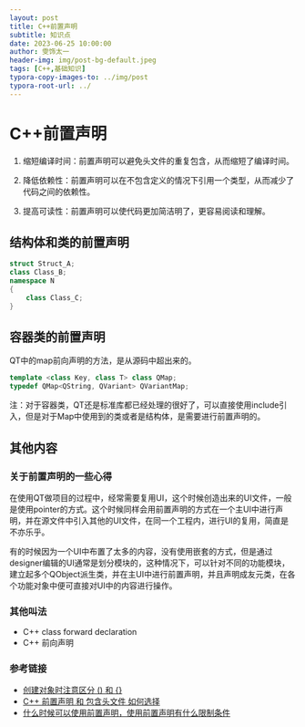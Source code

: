 ```yaml
---
layout: post
title: C++前置声明
subtitle: 知识点
date: 2023-06-25 10:00:00
author: 雯饰太一
header-img: img/post-bg-default.jpeg
tags: [C++,基础知识]
typora-copy-images-to: ../img/post
typora-root-url: ../
---
```


# C++前置声明

1. 缩短编译时间：前置声明可以避免头文件的重复包含，从而缩短了编译时间。

2. 降低依赖性：前置声明可以在不包含定义的情况下引用一个类型，从而减少了代码之间的依赖性。

3. 提高可读性：前置声明可以使代码更加简洁明了，更容易阅读和理解。

## 结构体和类的前置声明

```cpp
struct Struct_A;
class Class_B;
namespace N
{
    class Class_C;
}
```

## 容器类的前置声明

QT中的map前向声明的方法，是从源码中超出来的。

```cpp
template <class Key, class T> class QMap;
typedef QMap<QString, QVariant> QVariantMap;
```

注：对于容器类，QT还是标准库都已经处理的很好了，可以直接使用include引入，但是对于Map中使用到的类或者是结构体，是需要进行前置声明的。

## 其他内容

### 关于前置声明的一些心得

在使用QT做项目的过程中，经常需要复用UI，这个时候创造出来的UI文件，一般是使用pointer的方式。这个时候同样会用前置声明的方式在一个主UI中进行声明，并在源文件中引入其他的UI文件，在同一个工程内，进行UI的复用，简直是不亦乐乎。

有的时候因为一个UI中布置了太多的内容，没有使用嵌套的方式，但是通过designer编辑的UI通常是划分模块的，这种情况下，可以针对不同的功能模块，建立起多个QObject派生类，并在主UI中进行前置声明，并且声明成友元类，在各个功能对象中便可直接对UI中的内容进行操作。

### 其他叫法

- C++ class forward declaration
- C++ 前向声明

### 参考链接

- [创建对象时注意区分 () 和 {}](https://downdemo.github.io/Effective-Modern-Cpp/03_moving_to_modern_cpp.html)
- [C++ 前置声明 和 包含头文件 如何选择](https://www.cnblogs.com/rednodel/p/5000602.html)
- [什么时候可以使用前置声明，使用前置声明有什么限制条件](https://blog.csdn.net/qfturauyls/article/details/106740332)